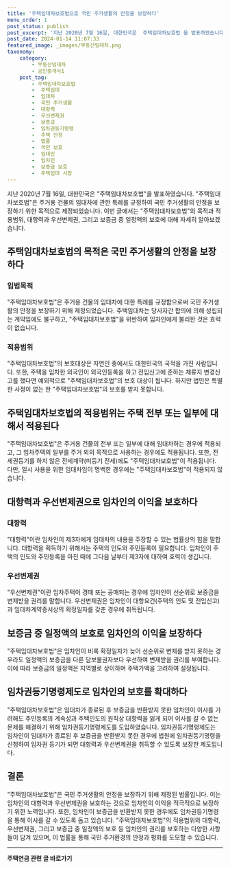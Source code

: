 ```yaml
---
title: '주택임대차보호법으로 국민 주거생활의 안정을 보장하다'
menu_order: 1
post_status: publish
post_excerpt: '지난 2020년 7월 16일, 대한민국은  주택임대차보호법 을 발표하였습니다.  주택임대차보호법 은 주거용 건물의 임대차에 관한 특례를 규정하여 국민 주거생활의 안정을 보장하기 위한 목적으로 제정되었습니다. 이번 글에서는  주택임대차보호법 의 목적과 적용범위, 대항력과 우선변제권, 그리고 보증금 중 일정액의 보호에 대해 자세히 알아보겠습니다.'
post_date: 2024-01-14 11:07:33
featured_image: _images/부동산임대차.png
taxonomy:
    category:
        - 부동산임대차
        - 공인중개사1
    post_tag:
        - 주택임대차보호법
        -  주택임대
        -  임대차
        -  국민 주거생활
        -  대항력
        -  우선변제권
        -  보증금
        -  임차권등기명령
        -  주택 안정
        -  법률
        -  국민 보호
        -  임대인
        -  임차인
        -  보증금 보호
        -  주택임대 시장
---
```



지난 2020년 7월 16일, 대한민국은 "주택임대차보호법"을 발표하였습니다. "주택임대차보호법"은 주거용 건물의 임대차에 관한 특례를 규정하여 국민 주거생활의 안정을 보장하기 위한 목적으로 제정되었습니다. 이번 글에서는 "주택임대차보호법"의 목적과 적용범위, 대항력과 우선변제권, 그리고 보증금 중 일정액의 보호에 대해 자세히 알아보겠습니다.

## 주택임대차보호법의 목적은 국민 주거생활의 안정을 보장하다

### 입법목적
"주택임대차보호법"은 주거용 건물의 임대차에 대한 특례를 규정함으로써 국민 주거생활의 안정을 보장하기 위해 제정되었습니다. 주택임대차는 당사자간 합의에 의해 성립되는 계약임에도 불구하고, "주택임대차보호법"을 위반하여 임차인에게 불리한 것은 효력이 없습니다.

### 적용범위
"주택임대차보호법"의 보호대상은 자연인 중에서도 대한민국의 국적을 가진 사람입니다. 또한, 주택을 임차한 외국인이 외국인등록을 하고 전입신고에 준하는 체류지 변경신고를 했다면 예외적으로 "주택임대차보호법"의 보호 대상이 됩니다. 하지만 법인은 특별한 사정이 없는 한 "주택임대차보호법"의 보호를 받지 못합니다. 

## 주택임대차보호법의 적용범위는 주택 전부 또는 일부에 대해서 적용된다

"주택임대차보호법"은 주거용 건물의 전부 또는 일부에 대해 임대차하는 경우에 적용되고, 그 임차주택의 일부를 주거 외의 목적으로 사용하는 경우에도 적용됩니다. 또한, 전세권등기를 하지 않은 전세계약(미등기 전세)에도 "주택임대차보호법"이 적용됩니다. 다만, 일시 사용을 위한 임대차임이 명백한 경우에는 "주택임대차보호법"이 적용되지 않습니다.

## 대항력과 우선변제권으로 임차인의 이익을 보호하다

### 대항력
"대항력"이란 임차인이 제3자에게 임대차의 내용을 주장할 수 있는 법률상의 힘을 말합니다. 대항력을 획득하기 위해서는 주택의 인도와 주민등록이 필요합니다. 임차인이 주택의 인도와 주민등록을 마친 때에 그다음 날부터 제3자에 대하여 효력이 생깁니다.

### 우선변제권
"우선변제권"이란 임차주택이 경매 또는 공매되는 경우에 임차인이 선순위로 보증금을 변제받을 권리를 말합니다. 우선변제권은 임차인이 대항요건(주택의 인도 및 전입신고)과 임대차계약증서상의 확정일자를 갖춘 경우에 취득됩니다.

## 보증금 중 일정액의 보호로 임차인의 이익을 보장하다

"주택임대차보호법"은 임차인이 비록 확정일자가 늦어 선순위로 변제를 받지 못하는 경우라도 일정액의 보증금을 다른 담보물권자보다 우선하여 변제받을 권리를 부여합니다. 이에 따라 보증금의 일정액은 지역별로 상이하며 주택가액을 고려하여 설정됩니다.

## 임차권등기명령제도로 임차인의 보호를 확대하다

"주택임대차보호법"은 임대차가 종료된 후 보증금을 반환받지 못한 임차인이 이사를 가려해도 주민등록의 계속성과 주택인도의 원칙상 대항력을 잃게 되어 이사를 갈 수 없는 문제를 해결하기 위해 임차권등기명령제도를 도입하였습니다. 임차권등기명령제도는 임차인이 임대차가 종료된 후 보증금을 반환받지 못한 경우에 법원에 임차권등기명령을 신청하여 임차권 등기가 되면 대항력과 우선변제권을 취득할 수 있도록 보장한 제도입니다.

## 결론

"주택임대차보호법"은 국민 주거생활의 안정을 보장하기 위해 제정된 법률입니다. 이는 임차인의 대항력과 우선변제권을 보호하는 것으로 임차인의 이익을 적극적으로 보장하기 위한 노력입니다. 또한, 임차인이 보증금을 반환받지 못한 경우에도 임차권등기명령을 통해 이사를 갈 수 있도록 돕고 있습니다. "주택임대차보호법"의 적용범위와 대항력, 우선변제권, 그리고 보증금 중 일정액의 보호 등 임차인의 권리를 보호하는 다양한 사항들이 담겨 있으며, 이 법률을 통해 국민 주거환경의 안정과 평화를 도모할 수 있습니다.
<!-- wp:separator -->
<hr class="wp-block-separator has-alpha-channel-opacity"/>
<!-- /wp:separator -->

<!-- wp:group {"backgroundColor":"base","layout":{"type":"constrained"}} -->
<div class="wp-block-group has-base-background-color has-background"><!-- wp:paragraph {"align":"center","fontSize":"medium"} -->
<p class="has-text-align-center has-large-font-size"><strong>주택연금 관련 글 바로가기</strong></p>
<!-- /wp:paragraph -->


<!-- wp:latest-posts
{"categories":[{"id":14528,"count":19,"description":"","link":"https://uknowlaw.com/category/%ec%a3%bc%ed%83%9d%ec%97%b0%ea%b8%88/","name":"주택연금","slug":"주택연금","taxonomy":"category","parent":0,"meta":[],"_links":{"self":[{"href":"https://uknowlaw.com/wp-json/wp/v2/categories/14528"}],"collection":[{"href":"https://uknowlaw.com/wp-json/wp/v2/categories"}],"about":[{"href":"https://uknowlaw.com/wp-json/wp/v2/taxonomies/category"}],"wp:post_type":[{"href":"https://uknowlaw.com/wp-json/wp/v2/posts?categories=14528"}],"curies":[{"name":"wp","href":"https://api.w.org/{rel}","templated":true}]}}],"postsToShow":100,"excerptLength":28,"postLayout":"grid","columns":2,"featuredImageAlign":"left","featuredImageSizeSlug":"large","fontSize":"small"} /--></div>
<!-- /wp:group -->